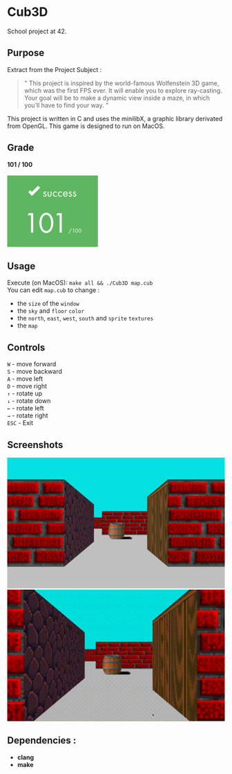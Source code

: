 # Cub3D
  School project at 42.
## Purpose
Extract from the Project Subject :

> " This project is inspired by the world-famous Wolfenstein 3D game, which was the first FPS ever. It will enable you to explore ray-casting. Your goal will be to make a dynamic view inside a maze, in which you’ll have to find your way. "

This project is written in C and uses the minilibX, a graphic library derivated from OpenGL. This game is designed to run on MacOS.
## Grade
 **101 / 100**
<br>
<br>
![Rank](../images/rank101.png)

  ## Usage
  Execute (on MacOS):    `make all && ./Cub3D map.cub`<br>
  You can edit `map.cub` to change :
  - the `size` of the `window`
  - the `sky` and `floor` `color`
  - the `north`, `east`, `west`, `south` and `sprite` `textures`
  - the `map`

  ## Controls
``W`` - move forward <br>
``S`` - move backward <br>
``A`` - move left <br>
``D`` - move right <br>
``↑`` - rotate up <br>
``↓`` - rotate down <br>
``←`` - rotate left <br>
``→`` - rotate right <br>
``ESC`` - Exit <br>

## Screenshots
<img src='bitmap.bmp' alt='bmp' width='625'>
<img src='cub3dVideo.gif' alt='gif' width='625'>

## Dependencies :
* __clang__
* __make__
